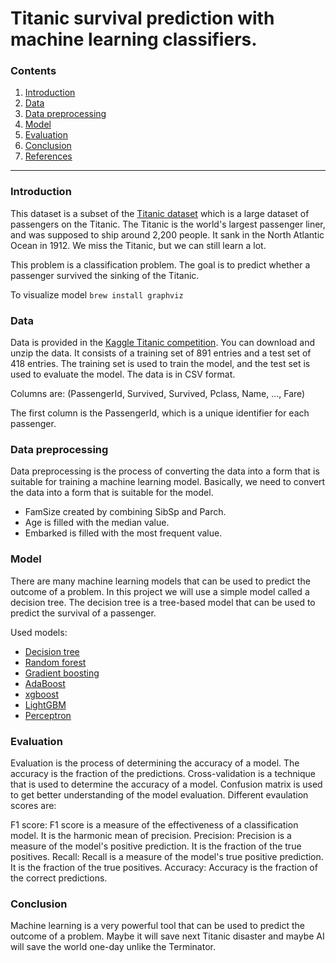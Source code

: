 # Titanic survival prediction with machine learning classifiers.


### Contents

1. [Introduction](#introduction) 
2. [Data](#data)
3. [Data preprocessing](#data-preprocessing)
4. [Model](#model)
5. [Evaluation](#evaluation)
6. [Conclusion](#conclusion)
7. [References](#references)

***

### Introduction

This dataset is a subset of the [Titanic dataset](https://www.kaggle.com/c/titanic) which is a large dataset of 
passengers on the Titanic. The Titanic is the world's largest passenger liner, and was supposed to ship around
2,200 people. It sank in the North Atlantic Ocean in 1912. We miss the Titanic, but we can still learn a lot.

This problem is a classification problem. The goal is to predict whether a passenger survived the sinking of the Titanic.

To visualize model 
`brew install graphviz`


### Data

Data is provided in the [Kaggle Titanic competition](https://www.kaggle.com/c/titanic). You can download and unzip the
data. It consists of a training set of 891 entries and a test set of 418 entries. The training set is used to train the
model, and the test set is used to evaluate the model. The data is in CSV format.

Columns are: (PassengerId, Survived, Survived, Pclass, Name, ..., Fare)

The first column is the PassengerId, which is a unique identifier for each
passenger.


### Data preprocessing

Data preprocessing is the process of converting the data into a form that is suitable for training a machine
learning model. Basically, we need to convert the data into a form that is suitable for the model.

* FamSize created by combining SibSp and Parch.
* Age is filled with the median value.
* Embarked is filled with the most frequent value.


### Model

There are many machine learning models that can be used to predict the outcome of a problem. In this project we will 
use a simple model called a decision tree. The decision tree is a tree-based model that can be used to predict the 
survival of a passenger. 

Used models:
* [Decision tree](http://scikit-learn.org/stable/modules/tree.html)
* [Random forest](http://scikit-learn.org/stable/modules/generated/sklearn.ensemble.RandomForestClassifier.html)
* [Gradient boosting](http://scikit-learn.org/stable/modules/generated/sklearn.ensemble.GradientBoostingClassifier.html)
* [AdaBoost](http://scikit-learn.org/stable/modules/generated/sklearn.ensemble.AdaBoostClassifier.html)
* [xgboost](http://xgboost.readthedocs.io/en/latest/model.html)
* [LightGBM](https://lightgbm.readthedocs.io/en/latest/index.html)
* [Perceptron](http://scikit-learn.org/stable/modules/generated/sklearn.linear_model.Perceptron.html)


### Evaluation

Evaluation is the process of determining the accuracy of a model. The accuracy is the fraction of the predictions. 
Cross-validation is a technique that is used to determine the accuracy of a model. Confusion matrix is used to get
better understanding of the model evaluation. Different evaulation scores are:

F1 score: F1 score is a measure of the effectiveness of a classification model. It is the harmonic mean of precision.
Precision: Precision is a measure of the model's positive prediction. It is the fraction of the true positives.
Recall: Recall is a measure of the model's true positive prediction. It is the fraction of the true positives.
Accuracy: Accuracy is the fraction of the correct predictions.


### Conclusion

Machine learning is a very powerful tool that can be used to predict the outcome of a problem. Maybe it will save next
Titanic disaster and maybe AI will save the world one-day unlike the Terminator.

